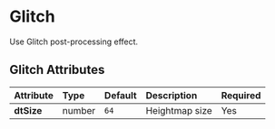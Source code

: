 
Glitch
======


Use Glitch post-processing effect.

Glitch Attributes
------------------

|Attribute|Type|Default|Description|Required|
| :--- | :--- | :--- | :--- | :--- |
|**dtSize**|number|```64```|Heightmap size|Yes|
